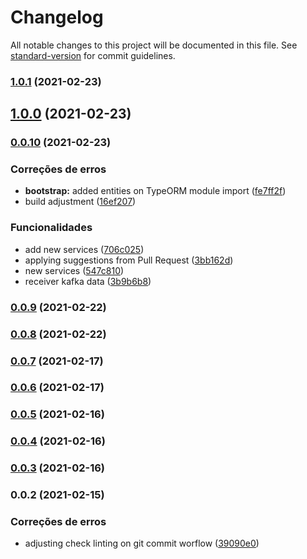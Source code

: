 # Changelog

All notable changes to this project will be documented in this file. See [standard-version](https://github.com/conventional-changelog/standard-version) for commit guidelines.

### [1.0.1](https://github.com/wnqueiroz/fiap-startup-one-ms-appointment/compare/1.0.0...1.0.1) (2021-02-23)

## [1.0.0](https://github.com/wnqueiroz/fiap-startup-one-prototype/compare/0.0.10...1.0.0) (2021-02-23)

### [0.0.10](https://github.com/wnqueiroz/fiap-startup-one-ms-appointment/compare/0.0.9...0.0.10) (2021-02-23)


### Correções de erros

* **bootstrap:** added entities on TypeORM module import ([fe7ff2f](https://github.com/wnqueiroz/fiap-startup-one-ms-appointment/commit/fe7ff2fdcf6923137c05a06dde987124263e4439))
* build adjustment ([16ef207](https://github.com/wnqueiroz/fiap-startup-one-ms-appointment/commit/16ef20759db53c43fde7f88a3dbafdf2bd76e6fd))


### Funcionalidades

* add new services ([706c025](https://github.com/wnqueiroz/fiap-startup-one-ms-appointment/commit/706c02517d4208fa9457d50641b8aad89137d8aa))
* applying suggestions from Pull Request ([3bb162d](https://github.com/wnqueiroz/fiap-startup-one-ms-appointment/commit/3bb162dbefeafcebaab89ed01816611e4e4b8c31))
* new services ([547c810](https://github.com/wnqueiroz/fiap-startup-one-ms-appointment/commit/547c810a86c83d3ac587b01275c8e2b069f35ce2))
* receiver kafka data ([3b9b6b8](https://github.com/wnqueiroz/fiap-startup-one-ms-appointment/commit/3b9b6b8e8ed4be033b5d6d525e06cf79f2172202))

### [0.0.9](https://github.com/wnqueiroz/fiap-startup-one-ms-appointment/compare/0.0.8...0.0.9) (2021-02-22)

### [0.0.8](https://github.com/wnqueiroz/fiap-startup-one-ms-appointment/compare/0.0.7...0.0.8) (2021-02-22)

### [0.0.7](https://github.com/wnqueiroz/fiap-startup-one-ms-appointment/compare/0.0.6...0.0.7) (2021-02-17)

### [0.0.6](https://github.com/wnqueiroz/fiap-startup-one-ms-appointment/compare/0.0.5...0.0.6) (2021-02-17)

### [0.0.5](https://github.com/wnqueiroz/fiap-startup-one-ms-appointment/compare/0.0.4...0.0.5) (2021-02-16)

### [0.0.4](https://github.com/wnqueiroz/fiap-startup-one-ms-appointment/compare/0.0.3...0.0.4) (2021-02-16)

### [0.0.3](https://github.com/wnqueiroz/fiap-startup-one-ms-appointment/compare/0.0.2...0.0.3) (2021-02-16)

### 0.0.2 (2021-02-15)


### Correções de erros

* adjusting check linting on git commit worflow ([39090e0](https://github.com/wnqueiroz/fiap-startup-one-ms-appointment/commit/39090e0a1c1965f5c09455e010deedd05e3826ad))
